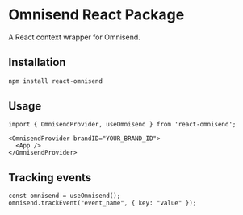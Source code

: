 # Omnisend React Package

A React context wrapper for Omnisend.

## Installation

```bash
npm install react-omnisend
```

## Usage

```
import { OmnisendProvider, useOmnisend } from 'react-omnisend';

<OmnisendProvider brandID="YOUR_BRAND_ID">
  <App />
</OmnisendProvider>
```

## Tracking events

```
const omnisend = useOmnisend();
omnisend.trackEvent("event_name", { key: "value" });
```